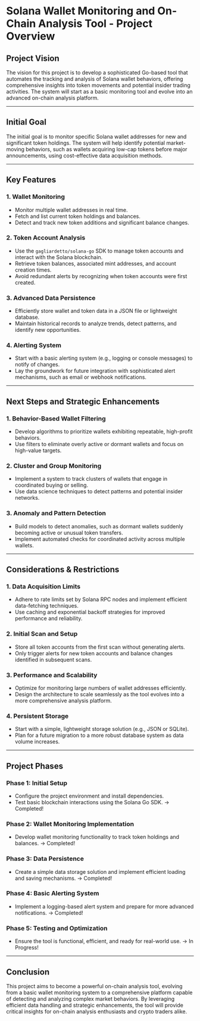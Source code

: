 # Solana Wallet Monitoring and On-Chain Analysis Tool - Project Overview

## Project Vision
The vision for this project is to develop a sophisticated Go-based tool that automates the tracking and analysis of Solana wallet behaviors, offering comprehensive insights into token movements and potential insider trading activities. The system will start as a basic monitoring tool and evolve into an advanced on-chain analysis platform.

---

## Initial Goal
The initial goal is to monitor specific Solana wallet addresses for new and significant token holdings. The system will help identify potential market-moving behaviors, such as wallets acquiring low-cap tokens before major announcements, using cost-effective data acquisition methods.

---

## Key Features

### 1. **Wallet Monitoring**
   - Monitor multiple wallet addresses in real time.
   - Fetch and list current token holdings and balances.
   - Detect and track new token additions and significant balance changes.

### 2. **Token Account Analysis**
   - Use the `gagliardetto/solana-go` SDK to manage token accounts and interact with the Solana blockchain.
   - Retrieve token balances, associated mint addresses, and account creation times.
   - Avoid redundant alerts by recognizing when token accounts were first created.

### 3. **Advanced Data Persistence**
   - Efficiently store wallet and token data in a JSON file or lightweight database.
   - Maintain historical records to analyze trends, detect patterns, and identify new opportunities.

### 4. **Alerting System**
   - Start with a basic alerting system (e.g., logging or console messages) to notify of changes.
   - Lay the groundwork for future integration with sophisticated alert mechanisms, such as email or webhook notifications.

---

## Next Steps and Strategic Enhancements

### 1. **Behavior-Based Wallet Filtering**
   - Develop algorithms to prioritize wallets exhibiting repeatable, high-profit behaviors.
   - Use filters to eliminate overly active or dormant wallets and focus on high-value targets.

### 2. **Cluster and Group Monitoring**
   - Implement a system to track clusters of wallets that engage in coordinated buying or selling.
   - Use data science techniques to detect patterns and potential insider networks.

### 3. **Anomaly and Pattern Detection**
   - Build models to detect anomalies, such as dormant wallets suddenly becoming active or unusual token transfers.
   - Implement automated checks for coordinated activity across multiple wallets.

---

## Considerations & Restrictions

### 1. **Data Acquisition Limits**
   - Adhere to rate limits set by Solana RPC nodes and implement efficient data-fetching techniques.
   - Use caching and exponential backoff strategies for improved performance and reliability.

### 2. **Initial Scan and Setup**
   - Store all token accounts from the first scan without generating alerts.
   - Only trigger alerts for new token accounts and balance changes identified in subsequent scans.

### 3. **Performance and Scalability**
   - Optimize for monitoring large numbers of wallet addresses efficiently.
   - Design the architecture to scale seamlessly as the tool evolves into a more comprehensive analysis platform.

### 4. **Persistent Storage**
   - Start with a simple, lightweight storage solution (e.g., JSON or SQLite).
   - Plan for a future migration to a more robust database system as data volume increases.

---

## Project Phases

### Phase 1: Initial Setup
- Configure the project environment and install dependencies.
- Test basic blockchain interactions using the Solana Go SDK.
    -> Completed!

### Phase 2: Wallet Monitoring Implementation
- Develop wallet monitoring functionality to track token holdings and balances.
    -> Completed!

### Phase 3: Data Persistence
- Create a simple data storage solution and implement efficient loading and saving mechanisms.
    -> Completed!

### Phase 4: Basic Alerting System
- Implement a logging-based alert system and prepare for more advanced notifications.
    -> Completed!

### Phase 5: Testing and Optimization
- Ensure the tool is functional, efficient, and ready for real-world use.
    -> In Progress!

---

## Conclusion
This project aims to become a powerful on-chain analysis tool, evolving from a basic wallet monitoring system to a comprehensive platform capable of detecting and analyzing complex market behaviors. By leveraging efficient data handling and strategic enhancements, the tool will provide critical insights for on-chain analysis enthusiasts and crypto traders alike.
